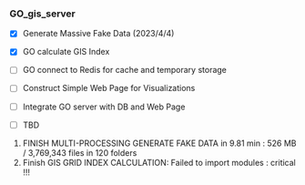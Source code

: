 ### GO_gis_server
    
- [x] Generate Massive Fake Data (2023/4/4)
- [x] GO calculate GIS Index
- [ ] GO connect to Redis for cache and temporary storage
- [ ] Construct Simple Web Page for Visualizations
- [ ] Integrate GO server with DB and Web Page
- [ ] TBD

    
1. FINISH MULTI-PROCESSING GENERATE FAKE DATA in 9.81 min : 526 MB / 3,769,343 files in 120 folders    
2. Finish GIS GRID INDEX CALCULATION: Failed to import modules : critical !!!